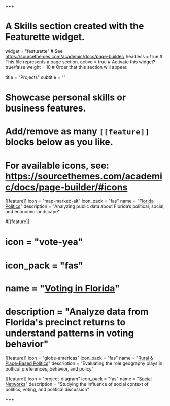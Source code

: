 +++
# A Skills section created with the Featurette widget.
widget = "featurette"  # See https://sourcethemes.com/academic/docs/page-builder/
headless = true  # This file represents a page section.
active = true  # Activate this widget? true/false
weight = 10  # Order that this section will appear.

title = "Projects"
subtitle = ""

# Showcase personal skills or business features.
# 
# Add/remove as many `[[feature]]` blocks below as you like.
# 
# For available icons, see: https://sourcethemes.com/academic/docs/page-builder/#icons

[[feature]]
  icon = "map-marked-alt"
  icon_pack = "fas"
  name = "[Florida Politics](https://ncfpbl.github.io/category/florida-political-geography-and-voting/)"
  description = "Analyzing public data about Florida’s political, social, and economic landscape"
  
#[[feature]]
 # icon = "vote-yea"
 # icon_pack = "fas"
 # name = "[Voting in Florida](http://ncfpbl.github.io/category/voting-in-florida/)"
 # description = "Analyze data from Florida's precinct returns to understand patterns in voting behavior"  
  
[[feature]]
  icon = "globe-americas"
  icon_pack = "fas"
  name = "[Rural & Place-Based Politics](http://ncfpbl.github.io/category/rural-and-place-based-politics/)"
  description = "Evaluating the role geography plays in poltical preferences, behavior, and policy"

[[feature]]
  icon = "project-diagram"
  icon_pack = "fas"
  name = "[Social Networks](http://ncfpbl.github.io/category/social-networks/)"
  description = "Studying the influence of social context of politics, voting, and political discussion"

+++
